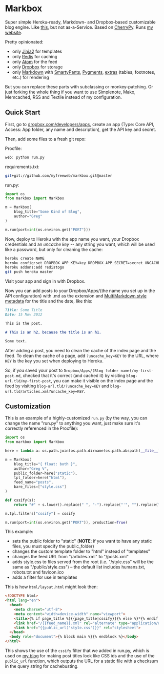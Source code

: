 # Markbox

Super simple Heroku-ready, Markdown- and Dropbox-based customizable blog engine.
Like [this](http://calepin.co/), but not as-a-Service.
Based on [CherryPy](http://www.cherrypy.org/).
Runs [my website](http://floatboth.com/).

Pretty opinionated:

- only [Jinja2](http://jinja.pocoo.org/docs/templates/) for templates
- only [Redis](http://redis.io) for caching
- only [Atom](http://en.wikipedia.org/wiki/Atom_(standard)) for the feed
- only [Dropbox](http://dropbox.com) for storage
- only [Markdown](http://daringfireball.net/projects/markdown/) with [SmartyPants](https://bitbucket.org/jeunice/mdx_smartypants), [Pygments](http://packages.python.org/Markdown/extensions/code_hilite.html), [extras](http://packages.python.org/Markdown/extensions/extra.html) (tables, footnotes, etc.) for rendering

But you can replace these parts with subclassing or monkey-patching.
Or just forking the whole thing if you want to use Simplenote, Mako, Memcached, RSS and Textile instead of my configuration.

## Quick Start

First, go to [dropbox.com/developers/apps](https://www.dropbox.com/developers/apps), create an app (Type: Core API, Access: App folder, any name and description), get the API key and secret.

Then, add some files to a fresh git repo:

Procfile:
```bash
web: python run.py
```

requirements.txt:
```bash
git+git://github.com/myfreeweb/markbox.git@master
```

run.py:
```python
import os
from markbox import Markbox

m = Markbox(
    blog_title="Some Kind of Blog",
    author="Greg"
)

m.run(port=int(os.environ.get("PORT")))
```

Now, deploy to Heroku with the app name you want, your Dropbox credentials and an *uncache key* -- any string you want, which will be used like a password, but only for cleaning the cache:
```bash
heroku create NAME
heroku config:set DROPBOX_APP_KEY=key DROPBOX_APP_SECRET=secret UNCACHE_KEY=uncache_key
heroku addons:add redistogo
git push heroku master
```

Visit your app and sign in with Dropbox.

Now you can add posts to your Dropbox/Apps/{the name you set up in the API configuration} with .md as the extension and [MultiMarkdown style metadata](https://github.com/fletcher/peg-multimarkdown/wiki/How-do-I-create-a-MultiMarkdown-document%3F) for the title and the date, like this:
```markdown
Title: Some Title
Date: 15 Nov 2012

This is the post.

# This is an h2, because the title is an h1.

Some text.
```

After adding a post, you need to clean the cache of the index page and the feed. To clean the cache of a page, add `?uncache_key=KEY` to the URL, where `KEY` is the key you set when deploying to Heroku.

So, if you saved your post to `Dropbox/Apps/(Blog folder name)/my-first-post.md`, checked that it's correct (and cached it) by visiting `blog-url.tld/my-first-post`, you can make it visible on the index page and the feed by visiting `blog-url.tld/?uncache_key=KEY` and `blog-url.tld/articles.xml?uncache_key=KEY`.

## Customization

This is an example of a highly-customized `run.py` (by the way, you can change the name "run.py" to anything you want, just make sure it's correctly referenced in the Procfile):
```python
import os
from markbox import Markbox

here = lambda a: os.path.join(os.path.dirname(os.path.abspath(__file__)), a)

m = Markbox(
    blog_title="{ float: both }",
    author="Greg V",
    public_folder=here("static"),
    tpl_folder=here("html"),
    feed_name="posts",
    bare_files=["style.css"]
)

def cssify(s):
    return "#" + s.lower().replace(" ", "-").replace("'", "").replace("&", "and")

m.tpl.filters["cssify"] = cssify

m.run(port=int(os.environ.get("PORT")), production=True)
```

This example:

- sets the public folder to "static" (**NOTE**: if you want to have any static files, you must specify the public_folder)
- changes the custom template folder to "html" instead of "templates"
- changes the feed URL from "/articles.xml" to "/posts.xml"
- adds style.css to files served from the root (i.e. "/style.css" will be the same as "/public/style.css") – the default list includes humans.txt, robots.txt and favicon.ico
- adds a filter for use in templates

This is how `html/layout.html` might look then:
```html
<!DOCTYPE html>
<html lang="en">
  <head>
    <meta charset="utf-8">
    <meta content="width=device-width" name="viewport">
    <title>{% if page_title %}{{page_title|cssify}}{% else %}*{% endif %} {{blog_title}}</title>
    <link href="/{{feed_name}}.xml" rel="alternate" type="application/atom+xml">
    <link href="{{public_url('style.css')}}" rel="stylesheet">
  </head>
  <body role="document">{% block main %}{% endblock %}</body>
</html>
```

This shows the use of the `cssify` filter that we added in run.py, which is used on [my blog](http://floatboth.com) for making post titles look like CSS ids and the use of the `public_url` function, which outputs the URL for a static file with a checksum in the query string for cachebusting.